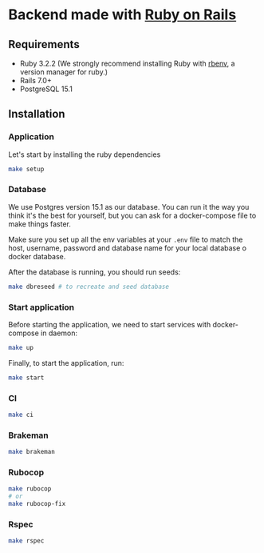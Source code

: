 # Backend made with [Ruby on Rails](https://rubyonrails.org)

## Requirements

 * Ruby 3.2.2 (We strongly recommend installing Ruby with [rbenv](https://github.com/rbenv/rbenv), a version manager for ruby.)
 * Rails 7.0+
 * PostgreSQL 15.1

## Installation

### Application

Let's start by installing the ruby dependencies

```bash
make setup
```

### Database

We use Postgres version 15.1 as our database. You can run it the way you think it's the best for yourself, but you can ask for a docker-compose file to make things faster.

Make sure you set up all the env variables at your `.env` file to match the host, username, password and database name for your local database o docker database.

After the database is running, you should run seeds:

```bash
make dbreseed # to recreate and seed database
```

### Start application

Before starting the application, we need to start services with docker-compose in daemon:

```bash
make up
```

Finally, to start the application, run:
```bash
make start
```

### CI

```bash
make ci
```

### Brakeman

```bash
make brakeman
```

### Rubocop

```bash
make rubocop
# or
make rubocop-fix
```

### Rspec

```bash
make rspec
```
